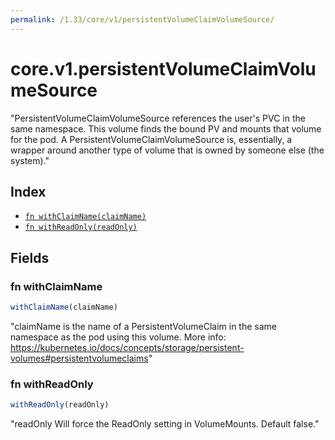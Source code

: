 ```yaml
---
permalink: /1.33/core/v1/persistentVolumeClaimVolumeSource/
---
```


# core.v1.persistentVolumeClaimVolumeSource

"PersistentVolumeClaimVolumeSource references the user's PVC in the same namespace. This volume finds the bound PV and mounts that volume for the pod. A PersistentVolumeClaimVolumeSource is, essentially, a wrapper around another type of volume that is owned by someone else (the system)."

## Index

* [`fn withClaimName(claimName)`](#fn-withclaimname)
* [`fn withReadOnly(readOnly)`](#fn-withreadonly)

## Fields

### fn withClaimName

```ts
withClaimName(claimName)
```

"claimName is the name of a PersistentVolumeClaim in the same namespace as the pod using this volume. More info: https://kubernetes.io/docs/concepts/storage/persistent-volumes#persistentvolumeclaims"

### fn withReadOnly

```ts
withReadOnly(readOnly)
```

"readOnly Will force the ReadOnly setting in VolumeMounts. Default false."